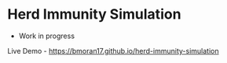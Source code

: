 # Herd Immunity Simulation

- Work in progress

Live Demo - https://bmoran17.github.io/herd-immunity-simulation
